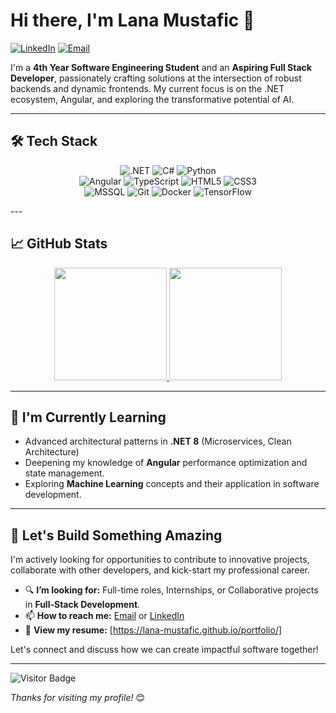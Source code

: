 # Hi there, I'm Lana Mustafic 👋

[![LinkedIn](https://img.shields.io/badge/LinkedIn-Connect-blue?style=for-the-badge&logo=linkedin)](https://linkedin.com/in/lana-mustafic)
[![Email](https://img.shields.io/badge/Email-Contact%20Me-red?style=for-the-badge&logo=gmail)](mailto:lana-mustafic@outlook.com)

I'm a **4th Year Software Engineering Student** and an **Aspiring Full Stack Developer**, passionately crafting solutions at the intersection of robust backends and dynamic frontends. My current focus is on the .NET ecosystem, Angular, and exploring the transformative potential of AI.

---

## 🛠️ Tech Stack

<p align="center">
  <!-- Backend -->
  <img src="https://img.shields.io/badge/.NET-512BD4?style=for-the-badge&logo=dotnet&logoColor=white" alt=".NET" />
  <img src="https://img.shields.io/badge/C%23-239120?style=for-the-badge&logo=c-sharp&logoColor=white" alt="C#" />
  <img src="https://img.shields.io/badge/python-3670A0?style=for-the-badge&logo=python&logoColor=ffdd54" alt="Python" />
  <br />
  <!-- Frontend -->
  <img src="https://img.shields.io/badge/angular-%23DD0031.svg?style=for-the-badge&logo=angular&logoColor=white" alt="Angular" />
  <img src="https://img.shields.io/badge/typescript-%23007ACC.svg?style=for-the-badge&logo=typescript&logoColor=white" alt="TypeScript" />
  <img src="https://img.shields.io/badge/html5-%23E34F26.svg?style=for-the-badge&logo=html5&logoColor=white" alt="HTML5" />
  <img src="https://img.shields.io/badge/css3-%231572B6.svg?style=for-the-badge&logo=css3&logoColor=white" alt="CSS3" />
  <br />
  <!-- Databases & Tools -->
  <img src="https://img.shields.io/badge/Microsoft%20SQL%20Server-CC2927?style=for-the-badge&logo=microsoft%20sql%20server&logoColor=white" alt="MSSQL" />
  <img src="https://img.shields.io/badge/git-%23F05033.svg?style=for-the-badge&logo=git&logoColor=white" alt="Git" />
  <img src="https://img.shields.io/badge/docker-%230db7ed.svg?style=for-the-badge&logo=docker&logoColor=white" alt="Docker" />
  <img src="https://img.shields.io/badge/TensorFlow-FF6F00?style=for-the-badge&logo=tensorflow&logoColor=white" alt="TensorFlow" />
</p>
---

## 📈 GitHub Stats

<p align="center">
  <a href="https://github.com/lana-mustafic">
    <!-- GitHub Streak Stats -->
    <img height="180em" src="https://github-readme-streak-stats.herokuapp.com/?user=lana-mustafic&theme=radical&hide_border=true&fire=DD2727&ring=DD2727&currStreakNum=FFFFFF&currStreakLabel=FFFFFF" />
    <!-- Top Languages Card -->
    <img height="180em" src="https://github-readme-stats.vercel.app/api/top-langs/?username=lana-mustafic&theme=radical&hide_border=true&layout=compact&langs_count=8&hide=procfile" />
  </a>
</p>

---


## 🌱 I'm Currently Learning

*   Advanced architectural patterns in **.NET 8** (Microservices, Clean Architecture)
*   Deepening my knowledge of **Angular** performance optimization and state management.
*   Exploring **Machine Learning** concepts and their application in software development.

---

## 🤝 Let's Build Something Amazing

I'm actively looking for opportunities to contribute to innovative projects, collaborate with other developers, and kick-start my professional career.

*   🔍 **I’m looking for:** Full-time roles, Internships, or Collaborative projects in **Full-Stack Development**.
*   📫 **How to reach me:** [Email](mailto:lana-mustafic@outlook.com) or [LinkedIn](https://linkedin.com/in/lana-mustafic)
*   💼 **View my resume:** [https://lana-mustafic.github.io/portfolio/]

Let's connect and discuss how we can create impactful software together!

---

![Visitor Badge](https://komarev.com/ghpvc/?username=lana-mustafic&color=blueviolet&style=flat)

*Thanks for visiting my profile!* 😊
